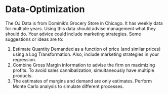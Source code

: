 # Data-Optimization
The OJ Data is from Dominik’s Grocery Store in Chicago. It has weekly data for multiple years. Using this data should advise management what they should do. Your advice could include marketing strategies. Some suggestions or ideas are to: 
1. Estimate Quantity Demanded as a function of price (and similar prices) using a Log Transformation. Also, include marketing strategies in your regression. 
2. Combine Gross Margin information to advise the firm on maximizing profits. To avoid sales cannibalization, simultaneously have multiple products.
3. The estimates of margins and demand are only estimates. Perform Monte Carlo analysis to simulate different processes.  

